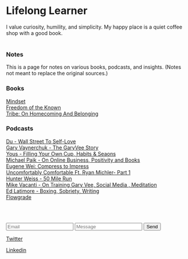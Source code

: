 <h1> Lifelong Learner </h1>

I value curiosity, humility, and simplicity. My happy place is a quiet coffee shop with a good book.
<br><br>

### Notes <br>

This is a page for notes on various books, podcasts, and insights. (Notes not meant to replace the original sources.) <br>

### Books
[Mindset](https://ithinkmfallin.github.io/2021/07/15/Mindset) <br>
[Freedom of the Known](https://ithinkmfallin.github.io/2021/07/15/freedom-of-the-known) <br>
[Tribe: On Homecoming And Belonging](https://ithinkmfallin.github.io/2021/07/16/tribe) <br>


### Podcasts
[Du - Wall Street To Self-Love](https://ithinkmfallin.github.io/2021/07/15/Du) <br>
[Gary Vaynerchuk - The GaryVee Story](https://ithinkmfallin.github.io/2021/07/15/Garyvee) <br>
[Yous - Filling Your Own Cup, Habits & Seaons](https://ithinkmfallin.github.io/2021/07/15/Yous) <br>
[Michael Paik - On Online Business, Positivity and Books](https://ithinkmfallin.github.io/2021/07/15/michael-paik) <br>
[Eugene Wei: Compress to Impress](https://ithinkmfallin.github.io/2021/07/15/eugene) <br>
[Uncomfortably Comfortable Ft. Ryan Michler- Part 1](https://ithinkmfallin.github.io/2021/07/15/uncomfortably-comfortable) <br>
[Hunter Weiss - 50 Mile Run](https://ithinkmfallin.github.io/2021/07/15/hunter-weiss) <br>
[ Mike Vacanti - On Training Gary Vee, Social Media , Meditation](https://ithinkmfallin.github.io/2021/07/15/mike-vacanti) <br>
[Ed Latimore - Boxing, Sobriety, Writing](https://ithinkmfallin.github.io/2021/07/15/ed-latimore) <br>
[Flowgrade](https://ithinkmfallin.github.io/2021/07/15/flowgrade) <br>

<br><br>

<form action="https://formspree.io/f/moqyndrw" method="POST">
<input type="email" placeholder="Email" name="_replyto" required>
<input type="text" placeholder="Message" name="Your Message" required>
<input type="submit" value="Send">
</form>


      

[Twitter](https://twitter.com/ithinkmfallin) <br>

[Linkedin](https://www.linkedin.com/in/bhushan24/) 


